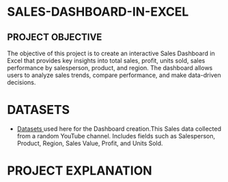 # SALES-DASHBOARD-IN-EXCEL
## PROJECT OBJECTIVE

The objective of this project is to create an interactive Sales Dashboard in Excel that provides key insights into total sales, profit, units sold, sales performance by salesperson, product, and region. The dashboard allows users to analyze sales trends, compare performance, and make data-driven decisions.

# DATASETS
 - <a href="Datasets.xlsx">Datasets </a> used here for the Dashboard creation.This Sales data collected from a random YouTube channel.
 Includes fields such as Salesperson, Product, Region, Sales Value, Profit, and Units Sold.

 # PROJECT EXPLANATION 
 


